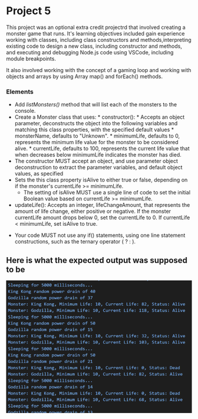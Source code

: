 # Project 5

This project was an optional extra credit projectrd that involved creating a monster game that runs. It's learning objectives included gain experience working with classes, including class constructors and methods,interpreting existing code to design a new class, including constructor and methods, and executing and debugging Node.js code using VSCode, including module breakpoints.

It also involved working with the concept of a gaming loop and  working with objects and arrays by using Array map() and forEach() methods.

### Elements

- Add _listMonsters()_ method that will list each of the monsters to the console. 
- Create a Monster class that uses:
      * constructor():
          * Accepts an object parameter, deconstructs the object into the following variables and matching            this class properties, with the specified default values
                * monsterName, defaults to "Unknown".
                * minimumLife, defaults to 0, represents the minimum life value for the monster to be                      considered alive.
                * currentLife, defaults to 100, represents the current life value that when decreases                       below minimumLife indicates the monster has died.
- The constructor MUST accept an object, and use parameter object deconstruction to extract the parameter variables, and default object values, as specified
- Sets the this class property isAlive to either true or false, depending on if the monster's currentLife >= minimumLife.
     * The setting of isAlive MUST use a single line of code to set the initial Boolean value based on            currentLife >= minimumLife.
- updateLife():
Accepts an integer, lifeChangeAmount, that represents the amount of life change, either positive or negative. If the monster currentLife amount drops below 0, set the currentLife to 0. If currentLife < minimumLife, set isAlive to true.
 * Your code MUST not use  any if() statements, using one line statement constructions, such as the ternary operator ( ? : ).

## Here is what the expected output was supposed to be

![Screenshot of expected output](https://github.com/nataleeirwin/cit281-p5/blob/main/p5%20files/Example%20output%20p5.png)
